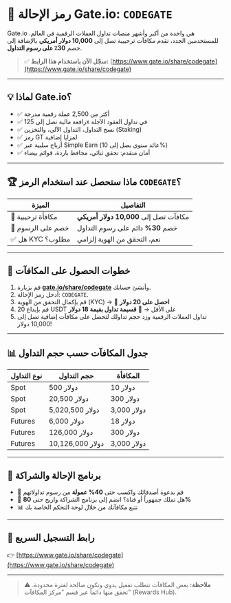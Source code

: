 # 🎁 رمز الإحالة Gate.io: `CODEGATE`

Gate.io هي واحدة من أكبر وأشهر منصات تداول العملات الرقمية في العالم. للمستخدمين الجدد، تقدم مكافآت ترحيبية تصل إلى **10,000 دولار أمريكي** بالإضافة إلى خصم **30٪ على رسوم التداول**.

> ✅ **سجّل الآن باستخدام هذا الرابط:** [https://www.gate.io/share/codegate](https://www.gate.io/share/codegate)

---

## 💡 لماذا Gate.io؟

- ✅ أكثر من 2,500 عملة رقمية مدرجة
- ✅ رافعة مالية تصل إلى 125x في تداول العقود الآجلة
- ✅ نسخ التداول، التداول الآلي، والتخزين (Staking)
- ✅ رمز GT لمزايا إضافية
- ✅ أرباح سلبية عبر Simple Earn (عائد سنوي يصل إلى 10%)
- ✅ أمان متقدم: تحقق ثنائي، محافظ باردة، قوائم بيضاء

---

## 🏆 ماذا ستحصل عند استخدام الرمز `CODEGATE`؟

| الميزة                | التفاصيل                                      |
|------------------------|-----------------------------------------------|
| 🎁 مكافأة ترحيبية     | مكافآت تصل إلى **10,000 دولار أمريكي**       |
| 💸 خصم على الرسوم     | خصم **30%** دائم على رسوم التداول             |
| ✅ هل KYC مطلوب؟       | نعم، التحقق من الهوية إلزامي                 |

---

## 🔐 خطوات الحصول على المكافآت

1. قم بزيارة [**gate.io/share/codegate**](https://www.gate.io/share/codegate) وأنشئ حسابك.
2. أدخل رمز الإحالة: `CODEGATE`.
3. قم بإكمال التحقق من الهوية (KYC) → 🎉 **احصل على 20 دولار**
4. قم بإيداع 20 USDT على الأقل → 🎁 **قسيمة تداول بقيمة 18 دولار**
5. تداول العملات الرقمية وزد حجم تداولك لتحصل على مكافآت إضافية تصل إلى 10,000 دولار!

---

## 📊 جدول المكافآت حسب حجم التداول

| نوع التداول | حجم التداول        | المكافأة       |
|-------------|---------------------|----------------|
| Spot        | 500 دولار           | 10 دولار       |
| Spot        | 20,500 دولار        | 300 دولار      |
| Spot        | 5,020,500 دولار     | 3,000 دولار    |
| Futures     | 6,000 دولار         | 18 دولار       |
| Futures     | 126,000 دولار       | 300 دولار      |
| Futures     | 10,126,000 دولار    | 3,000 دولار    |

---

## 🤝 برنامج الإحالة والشراكة

- 👥 قم بدعوة أصدقائك واكسب حتى **40% عمولة** من رسوم تداولاتهم
- 💼 هل تملك جمهوراً أو قناة؟ انضم إلى برنامج الشراكة واربح حتى **80%**
- 📊 تتبع مكافآتك من خلال لوحة التحكم الخاصة بك

---

## 📎 رابط التسجيل السريع

👉 [https://www.gate.io/share/codegate](https://www.gate.io/share/codegate)

---

> ⚠️ **ملاحظة:** بعض المكافآت تتطلب تفعيل يدوي وتكون صالحة لفترة محدودة. تحقق منها دائماً عبر قسم "مركز المكافآت" (Rewards Hub).
